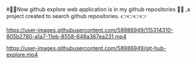 #🚀️🚀️Now github explore web application  is in my github repositories 🚀️🚀️ ,a project created to search github repositories.  👉️👉️👉️👉


https://user-images.githubusercontent.com/58986949/115314310-805b2780-a1a7-11eb-8558-648a367ea231.mp4


https://user-images.githubusercontent.com/58986949/git-hub-explore.mp4
